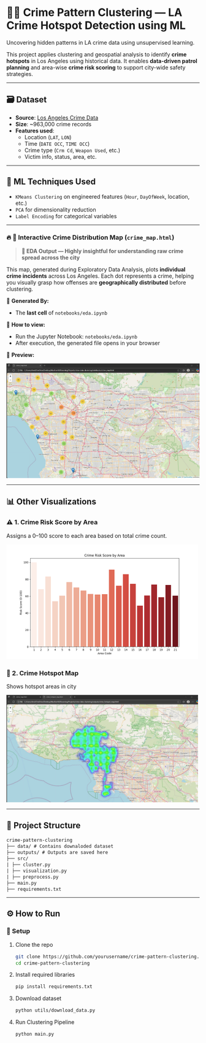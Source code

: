 # 🕵️‍♀️ Crime Pattern Clustering — LA Crime Hotspot Detection using ML

Uncovering hidden patterns in LA crime data using unsupervised learning.

This project applies clustering and geospatial analysis to identify **crime hotspots** in Los Angeles using historical data. It enables **data-driven patrol planning** and area-wise **crime risk scoring** to support city-wide safety strategies.

---

## 🗃️ Dataset

- **Source**: [Los Angeles Crime Data](https://www.kaggle.com/datasets/hemil26/crime-in-los-angeles)
- **Size**: ~963,000 crime records
- **Features used**:
  - Location (`LAT`, `LON`)
  - Time (`DATE OCC`, `TIME OCC`)
  - Crime type (`Crm Cd`, `Weapon Used`, etc.)
  - Victim info, status, area, etc.

---

## 🧠 ML Techniques Used

- `KMeans Clustering` on engineered features (`Hour`, `DayOfWeek`, location, etc.)
- `PCA` for dimensionality reduction
- `Label Encoding` for categorical variables

---

### 🔥 🚨 Interactive Crime Distribution Map (`crime_map.html`)

> **📍 EDA Output — Highly insightful for understanding raw crime spread across the city**

This map, generated during Exploratory Data Analysis, plots **individual crime incidents** across Los Angeles. Each dot represents a crime, helping you visually grasp how offenses are **geographically distributed** before clustering.

🧪 **Generated By:**
- The **last cell** of `notebooks/eda.ipynb`

🔗 **How to view:**
- Run the Jupyter Notebook: `notebooks/eda.ipynb`
- After execution, the generated file opens in your browser

📸 **Preview:**

<img src="crime_map.jpg" width="600"/>

---

## 📊 Other Visualizations

### ⚠️ 1. Crime Risk Score by Area
Assigns a 0–100 score to each area based on total crime count.

<img src="risk_score_by_area.png" width="500">


### 🔢 2. Crime Hotspot Map
Shows hotspot areas in city 

<img src="crime_hotspot_map.jpg" width="500">

---

## 📂 Project Structure
```
crime-pattern-clustering
├── data/ # Contains downaloded dataset
├── outputs/ # Outputs are saved here 
├── src/
| ├── cluster.py
| ├── visualization.py
| ├── preprocess.py
├── main.py
├── requirements.txt
```
---

## ⚙️ How to Run

### 🔧 Setup
1. Clone the repo
   ```bash
   git clone https://github.com/yourusername/crime-pattern-clustering.git
   cd crime-pattern-clustering
2. Install required libraries
   ```bash
   pip install requirements.txt
3. Download dataset
   ```bash
   python utils/download_data.py
4. Run Clustering Pipeline
   ```bash
   python main.py
   

